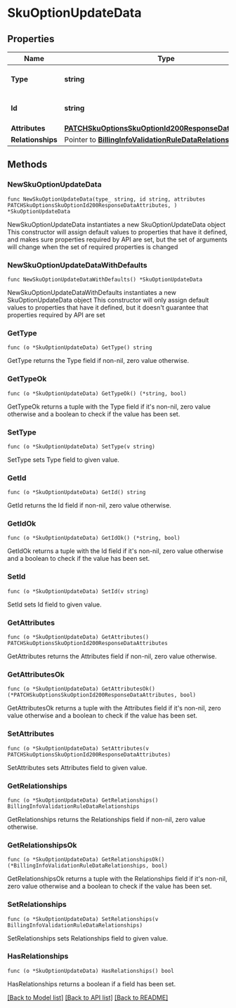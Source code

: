 # SkuOptionUpdateData

## Properties

Name | Type | Description | Notes
------------ | ------------- | ------------- | -------------
**Type** | **string** | The resource&#39;s type | 
**Id** | **string** | The resource&#39;s id | 
**Attributes** | [**PATCHSkuOptionsSkuOptionId200ResponseDataAttributes**](PATCHSkuOptionsSkuOptionId200ResponseDataAttributes.md) |  | 
**Relationships** | Pointer to [**BillingInfoValidationRuleDataRelationships**](BillingInfoValidationRuleDataRelationships.md) |  | [optional] 

## Methods

### NewSkuOptionUpdateData

`func NewSkuOptionUpdateData(type_ string, id string, attributes PATCHSkuOptionsSkuOptionId200ResponseDataAttributes, ) *SkuOptionUpdateData`

NewSkuOptionUpdateData instantiates a new SkuOptionUpdateData object
This constructor will assign default values to properties that have it defined,
and makes sure properties required by API are set, but the set of arguments
will change when the set of required properties is changed

### NewSkuOptionUpdateDataWithDefaults

`func NewSkuOptionUpdateDataWithDefaults() *SkuOptionUpdateData`

NewSkuOptionUpdateDataWithDefaults instantiates a new SkuOptionUpdateData object
This constructor will only assign default values to properties that have it defined,
but it doesn't guarantee that properties required by API are set

### GetType

`func (o *SkuOptionUpdateData) GetType() string`

GetType returns the Type field if non-nil, zero value otherwise.

### GetTypeOk

`func (o *SkuOptionUpdateData) GetTypeOk() (*string, bool)`

GetTypeOk returns a tuple with the Type field if it's non-nil, zero value otherwise
and a boolean to check if the value has been set.

### SetType

`func (o *SkuOptionUpdateData) SetType(v string)`

SetType sets Type field to given value.


### GetId

`func (o *SkuOptionUpdateData) GetId() string`

GetId returns the Id field if non-nil, zero value otherwise.

### GetIdOk

`func (o *SkuOptionUpdateData) GetIdOk() (*string, bool)`

GetIdOk returns a tuple with the Id field if it's non-nil, zero value otherwise
and a boolean to check if the value has been set.

### SetId

`func (o *SkuOptionUpdateData) SetId(v string)`

SetId sets Id field to given value.


### GetAttributes

`func (o *SkuOptionUpdateData) GetAttributes() PATCHSkuOptionsSkuOptionId200ResponseDataAttributes`

GetAttributes returns the Attributes field if non-nil, zero value otherwise.

### GetAttributesOk

`func (o *SkuOptionUpdateData) GetAttributesOk() (*PATCHSkuOptionsSkuOptionId200ResponseDataAttributes, bool)`

GetAttributesOk returns a tuple with the Attributes field if it's non-nil, zero value otherwise
and a boolean to check if the value has been set.

### SetAttributes

`func (o *SkuOptionUpdateData) SetAttributes(v PATCHSkuOptionsSkuOptionId200ResponseDataAttributes)`

SetAttributes sets Attributes field to given value.


### GetRelationships

`func (o *SkuOptionUpdateData) GetRelationships() BillingInfoValidationRuleDataRelationships`

GetRelationships returns the Relationships field if non-nil, zero value otherwise.

### GetRelationshipsOk

`func (o *SkuOptionUpdateData) GetRelationshipsOk() (*BillingInfoValidationRuleDataRelationships, bool)`

GetRelationshipsOk returns a tuple with the Relationships field if it's non-nil, zero value otherwise
and a boolean to check if the value has been set.

### SetRelationships

`func (o *SkuOptionUpdateData) SetRelationships(v BillingInfoValidationRuleDataRelationships)`

SetRelationships sets Relationships field to given value.

### HasRelationships

`func (o *SkuOptionUpdateData) HasRelationships() bool`

HasRelationships returns a boolean if a field has been set.


[[Back to Model list]](../README.md#documentation-for-models) [[Back to API list]](../README.md#documentation-for-api-endpoints) [[Back to README]](../README.md)


